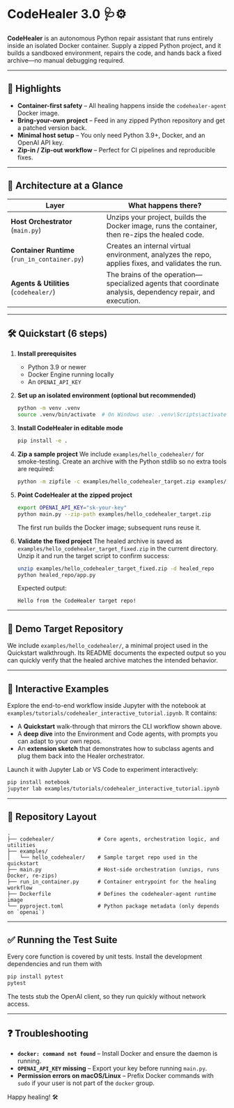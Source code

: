 # CodeHealer 3.0 🩺⚙️

**CodeHealer** is an autonomous Python repair assistant that runs entirely inside an isolated
Docker container. Supply a zipped Python project, and it builds a sandboxed environment,
repairs the code, and hands back a fixed archive—no manual debugging required.

---

## 🚀 Highlights
- **Container-first safety** – All healing happens inside the `codehealer-agent` Docker image.
- **Bring-your-own project** – Feed in any zipped Python repository and get a patched version back.
- **Minimal host setup** – You only need Python 3.9+, Docker, and an OpenAI API key.
- **Zip-in / Zip-out workflow** – Perfect for CI pipelines and reproducible fixes.

---

## 🧱 Architecture at a Glance
| Layer | What happens there? |
| --- | --- |
| **Host Orchestrator** (`main.py`) | Unzips your project, builds the Docker image, runs the container, then re-zips the healed code. |
| **Container Runtime** (`run_in_container.py`) | Creates an internal virtual environment, analyzes the repo, applies fixes, and validates the run. |
| **Agents & Utilities** (`codehealer/`) | The brains of the operation—specialized agents that coordinate analysis, dependency repair, and execution. |

---

## 🛠️ Quickstart (6 steps)
1. **Install prerequisites**
   - Python 3.9 or newer
   - Docker Engine running locally
   - An `OPENAI_API_KEY`

2. **Set up an isolated environment (optional but recommended)**
   ```bash
   python -m venv .venv
   source .venv/bin/activate  # On Windows use: .venv\Scripts\activate
   ```

3. **Install CodeHealer in editable mode**
   ```bash
   pip install -e .
   ```

4. **Zip a sample project**
   We include `examples/hello_codehealer/` for smoke-testing. Create an archive with the
   Python stdlib so no extra tools are required:
   ```bash
   python -m zipfile -c examples/hello_codehealer_target.zip examples/hello_codehealer
   ```

5. **Point CodeHealer at the zipped project**
   ```bash
   export OPENAI_API_KEY="sk-your-key"
   python main.py --zip-path examples/hello_codehealer_target.zip
   ```
   The first run builds the Docker image; subsequent runs reuse it.

6. **Validate the fixed project**
   The healed archive is saved as `examples/hello_codehealer_target_fixed.zip` in the current
   directory. Unzip it and run the target script to confirm success:
   ```bash
   unzip examples/hello_codehealer_target_fixed.zip -d healed_repo
   python healed_repo/app.py
   ```
   Expected output:
   ```
   Hello from the CodeHealer target repo!
   ```

---

## 🧪 Demo Target Repository
We include `examples/hello_codehealer/`, a minimal project used in the Quickstart walkthrough.
Its README documents the expected output so you can quickly verify that the healed archive
matches the intended behavior.

---

## 📓 Interactive Examples
Explore the end-to-end workflow inside Jupyter with the notebook at
`examples/tutorials/codehealer_interactive_tutorial.ipynb`. It contains:

- A **Quickstart** walk-through that mirrors the CLI workflow shown above.
- A **deep dive** into the Environment and Code agents, with prompts you can adapt to your own repos.
- An **extension sketch** that demonstrates how to subclass agents and plug them back into the Healer orchestrator.

Launch it with Jupyter Lab or VS Code to experiment interactively:

```bash
pip install notebook
jupyter lab examples/tutorials/codehealer_interactive_tutorial.ipynb
```

---

## 📂 Repository Layout
```
.
├── codehealer/              # Core agents, orchestration logic, and utilities
├── examples/
│   └── hello_codehealer/    # Sample target repo used in the quickstart
├── main.py                  # Host-side orchestration (unzips, runs Docker, re-zips)
├── run_in_container.py      # Container entrypoint for the healing workflow
├── Dockerfile               # Defines the codehealer-agent runtime image
└── pyproject.toml           # Python package metadata (only depends on `openai`)
```

---

## ✅ Running the Test Suite
Every core function is covered by unit tests. Install the development dependencies and run them with

```bash
pip install pytest
pytest
```

The tests stub the OpenAI client, so they run quickly without network access.

---

## ❓ Troubleshooting
- **`docker: command not found`** – Install Docker and ensure the daemon is running.
- **`OPENAI_API_KEY` missing** – Export your key before running `main.py`.
- **Permission errors on macOS/Linux** – Prefix Docker commands with `sudo` if your user is
  not part of the `docker` group.

Happy healing! 🛠️
